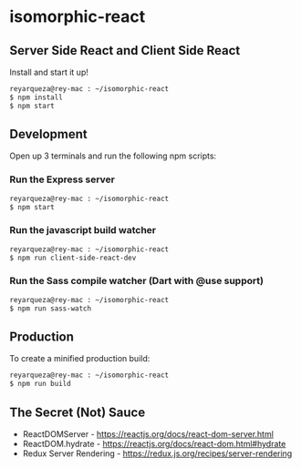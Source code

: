 # isomorphic-react
## Server Side React and Client Side React

Install and start it up!
```bash
reyarqueza@rey-mac : ~/isomorphic-react
$ npm install
$ npm start
```

## Development

Open up 3 terminals and run the following npm scripts:

### Run the Express server
```bash
reyarqueza@rey-mac : ~/isomorphic-react
$ npm start
```

### Run the javascript build watcher
```bash
reyarqueza@rey-mac : ~/isomorphic-react
$ npm run client-side-react-dev
```

### Run the Sass compile watcher (Dart with @use support)
```bash
reyarqueza@rey-mac : ~/isomorphic-react
$ npm run sass-watch
```

## Production
To create a minified production build:
```bash
reyarqueza@rey-mac : ~/isomorphic-react
$ npm run build
```

## The Secret (Not) Sauce
* ReactDOMServer - https://reactjs.org/docs/react-dom-server.html
* ReactDOM.hydrate - https://reactjs.org/docs/react-dom.html#hydrate
* Redux Server Rendering - https://redux.js.org/recipes/server-rendering
